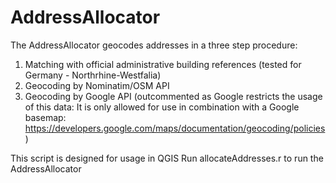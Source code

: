 # AddressAllocator
The AddressAllocator geocodes addresses in a three step procedure:
1. Matching with official administrative building references (tested for Germany - Northrhine-Westfalia)
2. Geocoding by Nominatim/OSM API
3. Geocoding by Google API (outcommented as Google restricts the usage of this data: It is only allowed for use in combination with a Google basemap: https://developers.google.com/maps/documentation/geocoding/policies)

This script is designed for usage in QGIS
Run allocateAddresses.r to run the AddressAllocator
